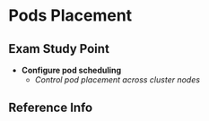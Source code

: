 # Pods Placement

## Exam Study Point

* **Configure pod scheduling**
    * _Control pod placement across cluster nodes_

## Reference Info
